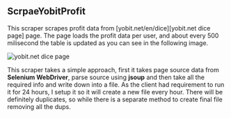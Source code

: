 ## ScrpaeYobitProfit

This scraper scrapes profit data from [yobit.net/en/dice][yobit.net dice page] page.
The page loads the profit data per user, and about every 500 milisecond the table is updated as you can see in the following image.

![yobit.net dice page][yobit.net dice page - profit]

[yobit.net dice page - profit]: https://i.imgur.com/ElcWXaG.gif

This scraper takes a simple approach, first it takes page source data from **Selenium WebDriver**,
parse source using **jsoup** and then take all the required info and write down into a file.
As the client had requirement to run it for 24 hours, I setup it so it will create a new file every hour.
There will be definitely duplicates, so while there is a separate method to create final file removing all the dups.